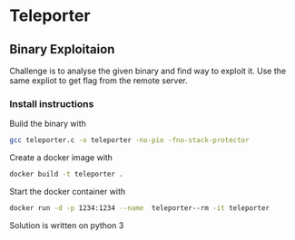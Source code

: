 # Teleporter

## Binary Exploitaion

Challenge is to analyse the given binary and find way to exploit it. Use the same expliot to get flag from the remote server.

### Install instructions

Build the binary with

```bash
gcc teleporter.c -o teleporter -no-pie -fno-stack-protector
```

Create a docker image with

```bash
docker build -t teleporter .
```

Start the docker container with

```bash
docker run -d -p 1234:1234 --name  teleporter--rm -it teleporter
```

Solution is written on python 3
